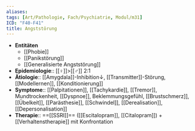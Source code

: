 ```yaml
---
aliases: 
tags: [Art/Pathologie, Fach/Psychiatrie, Modul/m31]
ICD: "F40-F41"
title: Angststörung
---
```

- **Entitäten**
	- [[Phobie]]
	- [[Panikstörung]]
	- [[Generalisierte Angststörung]]
- **Epidemiologie**:: [[♀]]>[[♂]] 2:1
- **Ätiologie**:: [[Amygdala]]-Inhibition↓, [[Transmitter]]-Störung, [[Modellernen]], [[Konditionierung]]
- **Symptome**:: [[Palpitationen]], [[Tachykardie]], [[Tremor]], Mundtrockenheit, [[Dyspnoe]], Beklemmungsgefühl, [[Brustschmerz]], [[Übelkeit]], [[Parästhesie]], [[Schwindel]], [[Derealisation]], [[Depersonalisation]]
- **Therapie**:: ==[[SSRI]]== ([[Escitalopram]], [[Citalopram]]) + [[Verhaltenstherapie]] mit Konfrontation
